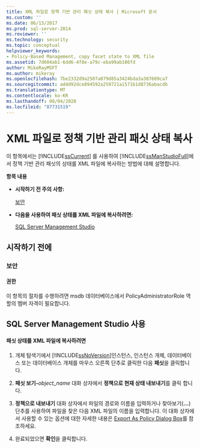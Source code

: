 ```yaml
---
title: XML 파일로 정책 기반 관리 패싯 상태 복사 | Microsoft 문서
ms.custom: ''
ms.date: 06/13/2017
ms.prod: sql-server-2014
ms.reviewer: ''
ms.technology: security
ms.topic: conceptual
helpviewer_keywords:
- Policy-Based Management, copy facet state to XML file
ms.assetid: 7d604ab1-6dd6-4f8e-a79c-eba99ab106fd
author: MikeRayMSFT
ms.author: mikeray
ms.openlocfilehash: 7be2332d9a2507a079d85a3424bda3a387609ca7
ms.sourcegitcommit: ad4d92dce894592a259721a1571b1d8736abacdb
ms.translationtype: MT
ms.contentlocale: ko-KR
ms.lasthandoff: 08/04/2020
ms.locfileid: "87731519"
---
```

# <a name="copy-a-policy-based-management-facet-state-to-an-xml-file"></a>XML 파일로 정책 기반 관리 패싯 상태 복사
  이 항목에서는 [!INCLUDE[ssCurrent](../../includes/sscurrent-md.md)] 를 사용하여 [!INCLUDE[ssManStudioFull](../../includes/ssmanstudiofull-md.md)]에서 정책 기반 관리 패싯의 상태를 XML 파일에 복사하는 방법에 대해 설명합니다.  
  
 **항목 내용**  
  
-   **시작하기 전 주의 사항:**  
  
     [보안](#Security)  
  
-   **다음을 사용하여 패싯 상태를 XML 파일에 복사하려면:**  
  
     [SQL Server Management Studio](#SSMSProcedure)  
  
##  <a name="before-you-begin"></a><a name="BeforeYouBegin"></a> 시작하기 전에  
  
###  <a name="security"></a><a name="Security"></a> 보안  
  
####  <a name="permissions"></a><a name="Permissions"></a> 권한  
 이 항목의 절차를 수행하려면 msdb 데이터베이스에서 PolicyAdministratorRole 역할의 멤버 자격이 필요합니다.  
  
##  <a name="using-sql-server-management-studio"></a><a name="SSMSProcedure"></a> SQL Server Management Studio 사용  
  
#### <a name="to-copy-a-facet-state-to-an-xml-file"></a>패싯 상태를 XML 파일에 복사하려면  
  
1.  개체 탐색기에서 [!INCLUDE[ssNoVersion](../../includes/ssnoversion-md.md)]인스턴스, 인스턴스 개체, 데이터베이스 또는 데이터베이스 개체를 마우스 오른쪽 단추로 클릭한 다음 **패싯**을 클릭합니다.  
  
2.  **패싯 보기-**_object_name_ 대화 상자에서 **정책으로 현재 상태 내보내기**를 클릭 합니다.  
  
3.  **정책으로 내보내기** 대화 상자에서 파일의 경로와 이름을 입력하거나 찾아보기(**...**) 단추를 사용하여 파일을 찾은 다음 XML 파일의 이름을 입력합니다. 이 대화 상자에서 사용할 수 있는 옵션에 대한 자세한 내용은 [Export As Policy Dialog Box](export-as-policy-dialog-box.md)를 참조하세요.  
  
4.  완료되었으면 **확인**을 클릭합니다.  
  
  
